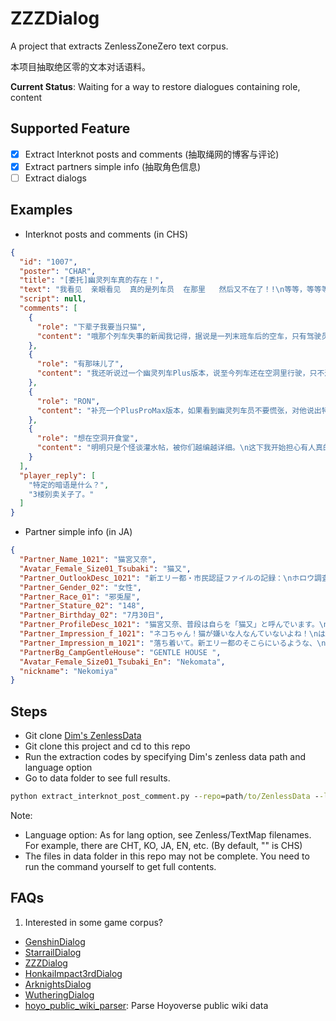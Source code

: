 # ZZZDialog
A project that extracts ZenlessZoneZero text corpus.

本项目抽取绝区零的文本对话语料。

**Current Status**: Waiting for a way to restore dialogues containing role, content 

## Supported Feature

- [x] Extract Interknot posts and comments (抽取绳网的博客与评论)
- [x] Extract partners simple info (抽取角色信息)
- [ ] Extract dialogs 

## Examples

- Interknot posts and comments (in CHS)

```json
{
  "id": "1007",
  "poster": "CHAR",
  "title": "[委托]幽灵列车真的存在！",
  "text": "我看见  亲眼看见  真的是列车员  在那里   然后又不在了！!\n等等，等等等等…我重新组织一下语言，打字的手还在抖…\n就在刚才，我和朋友聚餐回来，这个点街上几乎没有人了。拐进锦鲤面馆对面那条小路的时候路灯突然暗了，我以为是灯坏了就没在意。继续往前走了没几步，身后坏掉的路灯突然又亮了起来，回头一看灯下站着一个大活人！\n一开始我没反应过来，看到他手上攥着的破车票时我才想起来。这家伙的脸我有印象，是上个月新闻报道里殉职的列车驾驶员！\n我头也不回一口气跑回了家，从阳台上望去那个路灯下的人也不见了。不会是我聚餐喝多产生幻觉了吧，可我喝的是乌龙茶啊…",
  "script": null,
  "comments": [
    {
      "role": "下辈子我要当只猫",
      "content": "哦那个列车失事的新闻我记得，据说是一列末班车后的空车，只有驾驶员在车上。因为突发的空洞没来得及撤离，就和车厢一起永远困在克里特空洞里了。"
    },
    {
      "role": "有那味儿了",
      "content": "我还听说过一个幽灵列车Plus版本，说至今列车还在空洞里行驶，只不过乘客都是在空洞里遭遇事故的人们。\n列车员会出现在午夜的街道上，如果接受他的邀请登上幽灵列车，就能见到死去的亲人…"
    },
    {
      "role": "RON",
      "content": "补充一个PlusProMax版本，如果看到幽灵列车员不要慌张，对他说出特定的暗语，他就会把手里的车票递给你哦。"
    },
    {
      "role": "想在空洞开食堂",
      "content": "明明只是个怪谈灌水帖，被你们越编越详细。\n这下我开始担心有人真的会傻呵呵地去六分街通宵蹲守了。"
    }
  ],
  "player_reply": [
    "特定的暗语是什么？",
    "3楼别卖关子了。"
  ]
}
```

- Partner simple info (in JA)

```json
{
  "Partner_Name_1021": "猫宮又奈",
  "Avatar_Female_Size01_Tsubaki": "猫又",
  "Partner_OutlookDesc_1021": "新エリー都・市民認証ファイルの記録：\nホロウ調査員-猫又。エーテル適性は優秀、都内の既知ホロウ（共生ホロウを含む）にて調査採掘等の基本業務に従事することを許可。\n\n備考：シリオンは人間に比べ、ホロウの環境に適応する能力が高い。ただしシリオンは新陳代謝も人類より活発なため、ひとたび侵蝕を受ければ人類より速く異化されてしまう。同様の理由で、ホロウの環境から離脱後に侵蝕症状が解消されていくのも速い。",
  "Partner_Gender_02": "女性",
  "Partner_Race_01": "邪兎屋",
  "Partner_Stature_02": "148",
  "Partner_Birthday_02": "7月30日",
  "Partner_ProfileDesc_1021": "猫宮又奈、普段は自らを「猫又」と呼んでいます。\nネコのシリオンである彼女はネコ科動物の特性を持ち合わせており、\n狩猟態勢に入ると凄まじい俊敏さを発揮するほか、\n外の世界に対して過剰ともいえる好奇心を持ちます。\n大抵は、ちょっとした出来心で無害ないたずらをする程度ですが、彼女が「獲物」を狙うとき、\nネコ科動物生来の恐るべき行動力と集中力を目の当たりにするでしょう。\n今一番興味があるのは「他人の財布」とのことです。\nアドバイス：猫又と一緒にいる時は、財布から目を離さないことを。\n\n猫又はかつて新エリー都の古参ギャング「赤牙組」に属しており、幼い頃から\nそのボス「シルバーヘッド」ミゲルには、まるで娘同然に可愛がられていました。\nしかし後に赤牙組との間に理念の相違が生まれ、\n組織を離れた彼女は一人放浪することになりました。\nやがてニコたちと共にいくつかの事件を経た後、邪兎屋への加入を決意し、\n邪兎屋の従業員第三号となって今に至ります。",
  "Partner_Impression_f_1021": "ネコちゃん！猫が嫌いな人なんていないよね！\nはぁ、猫又のしっぽをモフりたい…だって2本もあるんだよ！\n幸せも2倍なんだから！",
  "Partner_Impression_m_1021": "落ち着いて。新エリー都のそこらにいるような、\n無邪気でかわいい猫たちとは違うんだから…\n彼女の相手をするとき最も重要なのは、自分の財布を死守することだ。",
  "PartnerBg_CampGentleHouse": "GENTLE HOUSE ",
  "Avatar_Female_Size01_Tsubaki_En": "Nekomata",
  "nickname": "Nekomiya"
}
```

## Steps

- Git clone [Dim's ZenlessData](https://github.com/Dimbreath/ZenlessData)
- Git clone this project and cd to this repo
- Run the extraction codes by specifying Dim's zenless data path and language option
- Go to data folder to see full results.

```cmd
python extract_interknot_post_comment.py --repo=path/to/ZenlessData --lang=
```

Note: 

- Language option: As for lang option, see Zenless/TextMap filenames. For example, there are CHT, KO, JA, EN, etc. (By default, "" is CHS)
- The files in data folder in this repo may not be complete. You need to run the command yourself to get full contents.

## FAQs

1. Interested in some game corpus?

- [GenshinDialog](https://github.com/mrzjy/GenshinDialog)
- [StarrailDialog](https://github.com/mrzjy/StarrailDialogue)
- [ZZZDialog](https://github.com/mrzjy/ZZZDialog)
- [HonkaiImpact3rdDialog](https://github.com/mrzjy/HonkaiImpact3rdDialog)
- [ArknightsDialog](https://github.com/mrzjy/ArknightsDialog)
- [WutheringDialog](https://github.com/mrzjy/WutheringDialog)
- [hoyo_public_wiki_parser](https://github.com/mrzjy/hoyo_public_wiki_parser): Parse Hoyoverse public wiki data
